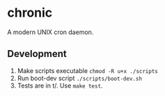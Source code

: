 # chronic

A modern UNIX cron daemon.

## Development

1. Make scripts executable `chmod -R u+x ./scripts`
2. Run boot-dev script `./scripts/boot-dev.sh`
3. Tests are in t/. Use `make test`.
